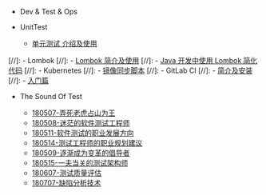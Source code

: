 - Dev & Test & Ops

 - UnitTest

    - [单元测试 介绍及使用](mkdFiles/UnitTesting.md)

[//]:  - Lombok
[//]:    - [Lombok 简介及使用](lombok/lombok-1.md)
[//]:    - [Java 开发中使用 Lombok 简化代码](lombok/lombok-2.md)
[//]:  - Kubernetes
[//]:    - [镜像同步脚本](kubernetes/sync-scripts.md)
[//]:  - GitLab CI
[//]:    - [简介及安装](gitlab-ci/gitlab-ci-1.md)
[//]:    - [入门篇](gitlab-ci/gitlab-ci-2.md)

 - The Sound Of Test

   - [180507-弄死老虎占山为王](books/大话测试.md)
   - [180508-迷茫的软件测试工程师](books/迷茫的软件测试工程师.md)
   - [180511-软件测试的职业发展方向](books/软件测试的职业发展方向1.md)
   - [180514-测试工程师的职业规划建议](books/软件测试工程师的职业规划建议1.md)
   - [180509-逐渐成为变革的倡导者](books/成为变革的倡导者.md)
   - [180515-一夫当关的测试架构师](books/一夫当关的软件测试架构师.md)
   - [180607-测试质量评估](books/测试质量评估.md)
   - [180707-缺陷分析技术](books/缺陷分析技术.md)
